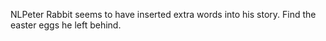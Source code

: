 NLPeter Rabbit seems to have inserted extra words into his story. Find the easter eggs he left behind.
